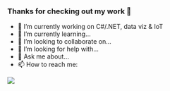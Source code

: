 ### Thanks for checking out my work 👋

- 🔭 I’m currently working on C#/.NET, data viz & IoT
- 🌱 I’m currently learning...
- 👯 I’m looking to collaborate on...
- 🤔 I’m looking for help with...
- 💬 Ask me about...
- 📫 How to reach me: 

<image src="https://github-readme-stats.vercel.app/api?username=cisseAB&&show_icons=true&title_color=ff6361&icon_color=ffa600&text_color=ffffff&bg_color=000000">
